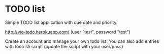TODO list
=========

Simple TODO list application with due date and priority.

http://vio-todo.herokuapp.com/ (user "test", password "test")

Create an account and manage your own todo list. You can also add entries with todo.sh script (update the script with your user/pass)

